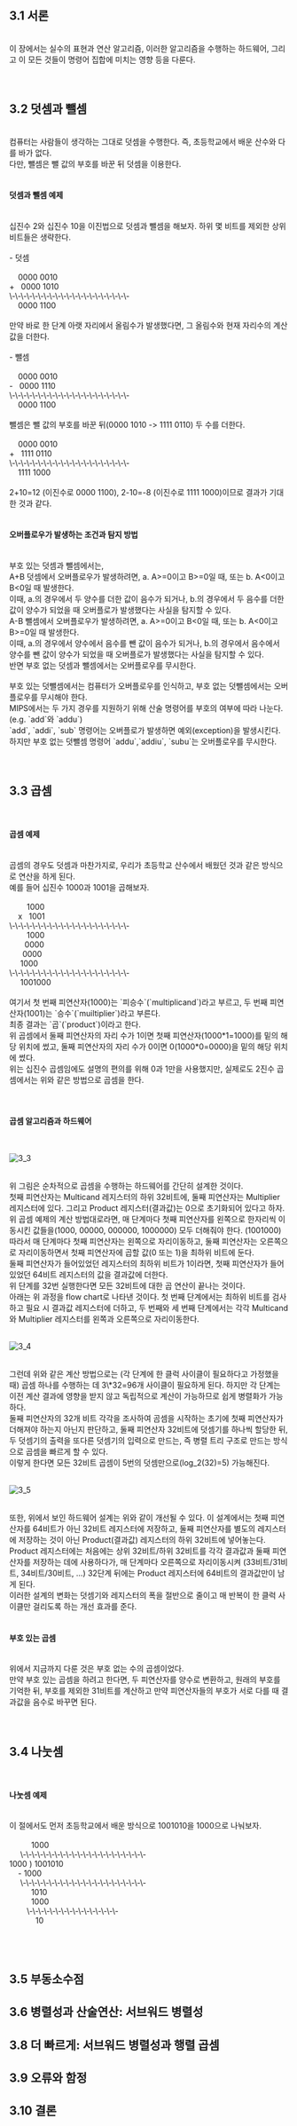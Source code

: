 ## 3.1 서론

<br>
이 장에서는 실수의 표현과 연산 알고리즘, 이러한 알고리즘을 수행하는 하드웨어, 그리고 이 모든 것들이 명령어 집합에 미치는 영향 등을 다룬다.<br>
<br>
<br>

## 3.2 덧셈과 뺄셈

<br>
컴퓨터는 사람들이 생각하는 그대로 덧셈을 수행한다. 즉, 초등학교에서 배운 산수와 다를 바가 없다.<br>
다만, 뺄셈은 뺄 값의 부호를 바꾼 뒤 덧셈을 이용한다.<br>
<br>

#### 덧셈과 뺄셈 예제

<br>
십진수 2와 십진수 10을 이진법으로 덧셈과 뺄셈을 해보자. 하위 몇 비트를 제외한 상위 비트들은 생략한다.<br>
<br>
- 덧셈<br>
<br>
&nbsp;&nbsp;&nbsp;&nbsp;0000 0010<br>
+&nbsp;&nbsp;&nbsp;0000 1010<br>
\-\-\-\-\-\-\-\-\-\-\-\-\-\-\-\-\-\-\-\-\- <br>
&nbsp;&nbsp;&nbsp;&nbsp;0000 1100<br>
<br>
만약 바로 한 단계 아랫 자리에서 올림수가 발생했다면, 그 올림수와 현재 자리수의 계산 값을 더한다.<br>
<br>
- 뺄셈<br>
<br>
&nbsp;&nbsp;&nbsp;&nbsp;0000 0010<br>
-&nbsp;&nbsp;&nbsp;0000 1110<br>
\-\-\-\-\-\-\-\-\-\-\-\-\-\-\-\-\-\-\-\-\- <br>
&nbsp;&nbsp;&nbsp;&nbsp;0000 1100<br>
<br>
뺄셈은 뺄 값의 부호를 바꾼 뒤(0000 1010 -> 1111 0110) 두 수를 더한다.<br>
<br>
&nbsp;&nbsp;&nbsp;&nbsp;0000 0010<br>
+&nbsp;&nbsp;&nbsp;1111 0110<br>
\-\-\-\-\-\-\-\-\-\-\-\-\-\-\-\-\-\-\-\-\- <br>
&nbsp;&nbsp;&nbsp;&nbsp;1111 1000<br>
<br>
2+10=12 (이진수로 0000 1100), 2-10=-8 (이진수로 1111 1000)이므로 결과가 기대한 것과 같다.<br>
<br>

#### 오버플로우가 발생하는 조건과 탐지 방법

<br>
부호 있는 덧셈과 뺄셈에서는,<br>
A+B 덧셈에서 오버플로우가 발생하려면, a. A>=0이고 B>=0일 때, 또는 b. A<0이고 B<0일 때 발생한다.<br>
이때, a.의 경우에서 두 양수를 더한 값이 음수가 되거나, b.의 경우에서 두 음수를 더한 값이 양수가 되었을 때 오버플로가 발생했다는 사실을 탐지할 수 있다.<br>
A-B 뺄셈에서 오버플로우가 발생하려면, a. A>=0이고 B<0일 때, 또는 b. A<0이고 B>=0일 때 발생한다.<br>
이때, a.의 경우에서 양수에서 음수를 뺀 값이 음수가 되거나, b.의 경우에서 음수에서 양수를 뺀 값이 양수가 되었을 때 오버플로가 발생했다는 사실을 탐지할 수 있다.<br>
반면 부호 없는 덧셈과 뺄셈에서는 오버플로우를 무시한다.<br>
<br>
부호 있는 덧뺄셈에서는 컴퓨터가 오버플로우를 인식하고, 부호 없는 덧뺄셈에서는 오버플로우를 무시해야 한다.<br>
MIPS에서는 두 가지 경우를 지원하기 위해 산술 명령어를 부호의 여부에 따라 나눈다. (e.g. `add`와 `addu`)<br>
`add`, `addi`, `sub` 명령어는 오버플로가 발생하면 예외(exception)을 발생시킨다.<br>
하지만 부호 없는 덧뺄셈 명령어 `addu`,`addiu`, `subu`는 오버플로우를 무시한다.<br>
<br>
<br>

## 3.3 곱셈

<br>

#### 곱셈 예제

<br>
곱셈의 경우도 덧셈과 마찬가지로, 우리가 초등학교 산수에서 배웠던 것과 같은 방식으로 연산을 하게 된다.<br>
예를 들어 십진수 1000과 1001을 곱해보자.<br>
<br>
&nbsp;&nbsp;&nbsp;&nbsp;&nbsp;&nbsp;&nbsp;&nbsp;1000<br>
&nbsp;&nbsp;&nbsp;&nbsp;x&nbsp;&nbsp;&nbsp;1001<br>
\-\-\-\-\-\-\-\-\-\-\-\-\-\-\-\-\-\-\-\-\- <br>
&nbsp;&nbsp;&nbsp;&nbsp;&nbsp;&nbsp;&nbsp;&nbsp;1000<br>
&nbsp;&nbsp;&nbsp;&nbsp;&nbsp;&nbsp;&nbsp;0000<br>
&nbsp;&nbsp;&nbsp;&nbsp;&nbsp;&nbsp;0000<br>
&nbsp;&nbsp;&nbsp;&nbsp;&nbsp;1000<br>
\-\-\-\-\-\-\-\-\-\-\-\-\-\-\-\-\-\-\-\-\-<br>
&nbsp;&nbsp;&nbsp;&nbsp;&nbsp;1001000<br>
<br>
여기서 첫 번째 피연산자(1000)는 `피승수`(`multiplicand`)라고 부르고, 두 번째 피연산자(1001)는 `승수`(`muiltiplier`)라고 부른다.<br>
최종 결과는 `곱`(`product`)이라고 한다.<br>
위 곱셈에서 둘째 피연산자의 자리 수가 1이면 첫째 피연산자(1000*1=1000)를 밑의 해당 위치에 썼고, 둘째 피연산자의 자리 수가 0이면 0(1000*0=0000)을 밑의 해당 위치에 썼다.<br>
위는 십진수 곱셈임에도 설명의 편의를 위해 0과 1만을 사용했지만, 실제로도 2진수 곱셈에서는 위와 같은 방법으로 곱셈을 한다.<br>
<br>
<br>

#### 곱셈 알고리즘과 하드웨어

<br>

![3_3](./img/3_3.png)

<br>
위 그림은 순차적으로 곱셈을 수행하는 하드웨어를 간단히 설계한 것이다.<br>
첫째 피연산자는 Multicand 레지스터의 하위 32비트에, 둘째 피연산자는 Multiplier 레지스터에 있다. 그리고 Product 레지스터(결과값)는 0으로 초기화되어 있다고 하자.<br>
위 곱셈 예제의 계산 방법대로라면, 매 단계마다 첫째 피연산자를 왼쪽으로 한자리씩 이동시킨 값들을(1000, 00000, 000000, 1000000) 모두 더해줘야 한다. (1001000)<br>
따라서 매 단계마다 첫째 피연산자는 왼쪽으로 자리이동하고, 둘째 피연산자는 오른쪽으로 자리이동하면서 첫째 피연산자에 곱할 값(0 또는 1)을 최하위 비트에 둔다.<br>
둘째 피연산자가 들어있었던 레지스터의 최하위 비트가 1이라면, 첫째 피연산자가 들어있었던 64비트 레지스터의 값을 결과값에 더한다.<br>
위 단계를 32번 실행한다면 모든 32비트에 대한 곱 연산이 끝나는 것이다.<br>
아래는 위 과정을 flow chart로 나타낸 것이다. 첫 번째 단계에서는 최하위 비트를 검사하고 필요 시 결과값 레지스터에 더하고, 두 번째와 세 번째 단계에서는 각각 Multicand와 Multiplier 레지스터를 왼쪽과 오른쪽으로 자리이동한다.<br>
<br>

![3_4](./img/3_4.png)

<br>
그런데 위와 같은 계산 방법으로는 (각 단계에 한 클럭 사이클이 필요하다고 가정했을 때) 곱셈 하나를 수행하는 데 3\*32=96개 사이클이 필요하게 된다. 하지만 각 단계는 이전 계산 결과에 영향을 받지 않고 독립적으로 계산이 가능하므로 쉽게 병렬화가 가능하다.<br>
둘째 피연산자의 32개 비트 각각을 조사하여 곰셈을 시작하는 초기에 첫째 피연산자가 더해져야 하는지 아닌지 판단하고, 둘째 피연산자 32비트에 덧셈기를 하나씩 할당한 뒤, 두 덧셈기의 출력을 또다른 덧셈기의 입력으로 만드는, 즉 병렬 트리 구조로 만드는 방식으로 곱셈을 빠르게 할 수 있다.<br>
이렇게 한다면 모든 32비트 곱셈이 5번의 덧셈만으로(log_2(32)=5) 가능해진다.<br>
<br>

![3_5](./img/3_5.png)

<br>
또한, 위에서 보인 하드웨어 설계는 위와 같이 개선될 수 있다. 이 설계에서는 첫째 피연산자를 64비트가 아닌 32비트 레지스터에 저장하고, 둘째 피연산자를 별도의 레지스터에 저장하는 것이 아닌 Product(결과값) 레지스터의 하위 32비트에 넣어놓는다.<br>
Product 레지스터에는 처음에는 상위 32비트/하위 32비트를 각각 결과값과 둘째 피연산자를 저장하는 데에 사용하다가, 매 단계마다 오른쪽으로 자리이동시켜 (33비트/31비트, 34비트/30비트, ...) 32단계 뒤에는 Product 레지스터에 64비트의 결과값만이 남게 된다.<br>
이러한 설계의 변화는 덧셈기와 레지스터의 폭을 절반으로 줄이고 매 반복이 한 클럭 사이클만 걸리도록 하는 개선 효과를 준다.<br>
<br>

#### 부호 있는 곱셈

<br>
위에서 지금까지 다룬 것은 부호 없는 수의 곱셈이었다.<br>
만약 부호 있는 곱셈을 하려고 한다면, 두 피연산자를 양수로 변환하고, 원래의 부호를 기억한 뒤, 부호를 제외한 31비트를 계산하고 만약 피연산자들의 부호가 서로 다를 때 결과값을 음수로 바꾸면 된다.<br>
<br>
<br>

## 3.4 나눗셈

<br>

#### 나눗셈 예제

<br>
이 절에서도 먼저 초등학교에서 배운 방식으로 1001010을 1000으로 나눠보자.<br>
<br>
&nbsp;&nbsp;&nbsp;&nbsp;&nbsp;&nbsp;&nbsp;&nbsp;&nbsp;&nbsp;1000<br>
&nbsp;&nbsp;&nbsp;&nbsp;&nbsp;\-\-\-\-\-\-\-\-\-\-\-\-\-\-\-\-\-\-\-\-\-\- <br>
1000 ) 1001010<br>
&nbsp;&nbsp;&nbsp;&nbsp;- 1000<br>
&nbsp;&nbsp;&nbsp;&nbsp;&nbsp;\-\-\-\-\-\-\-\-\-\-\-\-\-\-\-\-\-\-\-\-\-\- <br>
&nbsp;&nbsp;&nbsp;&nbsp;&nbsp;&nbsp;&nbsp;&nbsp;&nbsp;&nbsp;1010<br>
&nbsp;&nbsp;&nbsp;&nbsp;&nbsp;&nbsp;&nbsp;&nbsp;&nbsp;&nbsp;1000<br>
&nbsp;&nbsp;&nbsp;&nbsp;&nbsp;&nbsp;&nbsp;&nbsp;\-\-\-\-\-\-\-\-\-\-\-\-\-\-\-\- <br>
&nbsp;&nbsp;&nbsp;&nbsp;&nbsp;&nbsp;&nbsp;&nbsp;&nbsp;&nbsp;&nbsp;&nbsp;10<br>
<br>

<br>
<br>

## 3.5 부동소수점

## 3.6 병렬성과 산술연산: 서브워드 병렬성

## 3.8 더 빠르게: 서브워드 병렬성과 행렬 곱셈

## 3.9 오류와 함정

## 3.10 결론

